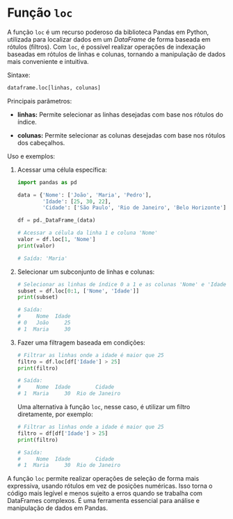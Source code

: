 # Função `loc`

A função `loc` é um recurso poderoso da biblioteca Pandas em Python, utilizada para localizar dados em um _DataFrame_ de forma baseada em rótulos (filtros). Com `loc`, é possível realizar operações de indexação baseadas em rótulos de linhas e colunas, tornando a manipulação de dados mais conveniente e intuitiva.

Sintaxe:

```python
dataframe.loc[linhas, colunas]
```

Principais parâmetros:

- **linhas:** Permite selecionar as linhas desejadas com base nos rótulos do índice.

- **colunas:** Permite selecionar as colunas desejadas com base nos rótulos dos cabeçalhos.

Uso e exemplos:

1. Acessar uma célula específica:

   ```python
   import pandas as pd

   data = {'Nome': ['João', 'Maria', 'Pedro'],
           'Idade': [25, 30, 22],
           'Cidade': ['São Paulo', 'Rio de Janeiro', 'Belo Horizonte']}

   df = pd._DataFrame_(data)

   # Acessar a célula da linha 1 e coluna 'Nome'
   valor = df.loc[1, 'Nome']
   print(valor)

   # Saída: 'Maria'
   ```

2. Selecionar um subconjunto de linhas e colunas:

   ```python
   # Selecionar as linhas de índice 0 a 1 e as colunas 'Nome' e 'Idade'
   subset = df.loc[0:1, ['Nome', 'Idade']]
   print(subset)

   # Saída:
   #     Nome  Idade
   # 0   João     25
   # 1  Maria     30
   ```

3. Fazer uma filtragem baseada em condições:

   ```python
   # Filtrar as linhas onde a idade é maior que 25
   filtro = df.loc[df['Idade'] > 25]
   print(filtro)

   # Saída:
   #     Nome  Idade        Cidade
   # 1  Maria     30  Rio de Janeiro
   ```

   Uma alternativa à função `loc`, nesse caso, é utilizar um filtro diretamente, por exemplo:

   ```python
   # Filtrar as linhas onde a idade é maior que 25
   filtro = df[df['Idade'] > 25]
   print(filtro)

   # Saída:
   #     Nome  Idade        Cidade
   # 1  Maria     30  Rio de Janeiro
   ```

A função `loc` permite realizar operações de seleção de forma mais expressiva, usando rótulos em vez de posições numéricas. Isso torna o código mais legível e menos sujeito a erros quando se trabalha com DataFrames complexos. É uma ferramenta essencial para análise e manipulação de dados em Pandas.